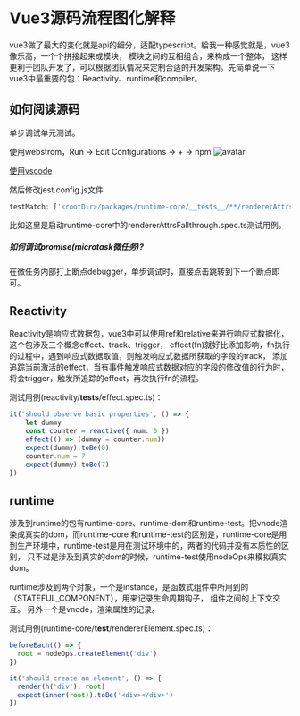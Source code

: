 # Vue3源码流程图化解释

vue3做了最大的变化就是api的细分，适配typescript。給我一种感觉就是，vue3像乐高，一个个拼接起来成模块，
模块之间的互相组合，来构成一个整体，
这样更利于团队开发了，可以根据团队情况来定制合适的开发架构。先简单说一下vue3中最重要的包：Reactivity、runtime和compiler。

## 如何阅读源码
单步调试单元测试。

使用webstrom，Run -> Edit Configurations -> + -> npm
![avatar](https://res.psy-1.com/FoHPNlyOB_b3UEazTaiIxQz-jER4)

[使用vscode](https://blog.csdn.net/weixin_30597269/article/details/99215170)

然后修改jest.config.js文件
```typescript
testMatch: ['<rootDir>/packages/runtime-core/__tests__/**/rendererAttrsFallthrough.spec.[jt]s?(x)']
```
比如这里是启动runtime-core中的rendererAttrsFallthrough.spec.ts测试用例。

##### 如何调试promise(microtask微任务)?
在微任务内部打上断点debugger，单步调试时，直接点击跳转到下一个断点即可。

## Reactivity
Reactivity是响应式数据包，vue3中可以使用ref和relative来进行响应式数据化，这个包涉及三个概念effect、track、trigger，
effect(fn)就好比添加影响，fn执行的过程中，遇到响应式数据取值，则触发响应式数据所获取的字段的track，
添加追踪当前激活的effect，当有事件触发响应式数据对应的字段的修改值的行为时，将会trigger，触发所追踪的effect，再次执行fn的流程。

测试用例(reactivity/__tests__/effect.spec.ts)：
```typescript
it('should observe basic properties', () => {
    let dummy
    const counter = reactive({ num: 0 })
    effect(() => (dummy = counter.num))
    expect(dummy).toBe(0)
    counter.num = 7
    expect(dummy).toBe(7)
})
```
## runtime
涉及到runtime的包有runtime-core、runtime-dom和runtime-test。把vnode渲染成真实的dom，而runtime-core
和runtime-test的区别是，runtime-core是用到生产环境中，runtime-test是用在测试环境中的，两者的代码并没有本质性的区别，
只不过是涉及到真实的dom的时候，runtime-test使用nodeOps来模拟真实dom。

runtime涉及到两个对象，一个是instance，是函数式组件中所用到的（STATEFUL_COMPONENT），用来记录生命周期钩子，
组件之间的上下文交互。
另外一个是vnode，渲染属性的记录。

测试用例(runtime-core/__test__/rendererElement.spec.ts)：
```typescript
beforeEach(() => {
  root = nodeOps.createElement('div')
})

it('should create an element', () => {
  render(h('div'), root)
  expect(inner(root)).toBe('<div></div>')
})
```

